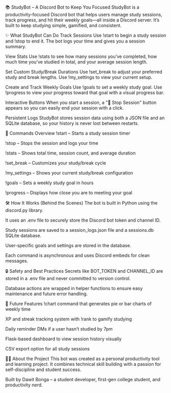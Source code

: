 📚 StudyBot – A Discord Bot to Keep You Focused
StudyBot is a productivity-focused Discord bot that helps users manage study sessions, track progress, and hit their weekly goals—all inside a Discord server. It’s built to keep studying simple, gamified, and consistent.

✨ What StudyBot Can Do
Track Sessions
Use !start to begin a study session and !stop to end it. The bot logs your time and gives you a session summary.

View Stats
Use !stats to see how many sessions you’ve completed, how much time you’ve studied in total, and your average session length.

Set Custom Study/Break Durations
Use !set_break <study> <break> to adjust your preferred study and break lengths. Use !my_settings to view your current setup.

Create and Track Weekly Goals
Use !goals <hours> to set a weekly study goal. Use !progress to view your progress toward that goal with a visual progress bar.

Interactive Buttons
When you start a session, a "🛑 Stop Session" button appears so you can easily end your session with a click.

Persistent Logs
StudyBot stores session data using both a JSON file and an SQLite database, so your history is never lost between restarts.

🧠 Commands Overview
!start – Starts a study session timer

!stop – Stops the session and logs your time

!stats – Shows total time, session count, and average duration

!set_break <study> <break> – Customizes your study/break cycle

!my_settings – Shows your current study/break configuration

!goals <hours> – Sets a weekly study goal in hours

!progress – Displays how close you are to meeting your goal

🛠 How It Works (Behind the Scenes)
The bot is built in Python using the discord.py library.

It uses an .env file to securely store the Discord bot token and channel ID.

Study sessions are saved to a session_logs.json file and a sessions.db SQLite database.

User-specific goals and settings are stored in the database.

Each command is asynchronous and uses Discord embeds for clean messages.

🔒 Safety and Best Practices
Secrets like BOT_TOKEN and CHANNEL_ID are stored in a .env file and never committed to version control.

Database actions are wrapped in helper functions to ensure easy maintenance and future error handling.

🚀 Future Features
!chart command that generates pie or bar charts of weekly time

XP and streak tracking system with !rank to gamify studying

Daily reminder DMs if a user hasn’t studied by 7pm

Flask-based dashboard to view session history visually

CSV export option for all study sessions

🙋‍♂️ About the Project
This bot was created as a personal productivity tool and learning project. It combines technical skill building with a passion for self-discipline and student success.

Built by Dawit Bonga – a student developer, first-gen college student, and productivity nerd.